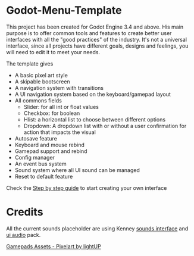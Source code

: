 # Godot-Menu-Template

This project has been created for Godot Engine 3.4 and above.
His main purpose is to offer common tools and features to create better user interfaces with all the "good practices" of the industry. It's not a universal interface, since all projects have different goals, designs and feelings, you will need to edit it to meet your needs.

The template gives

- A basic pixel art style
- A skipable bootscreen
- A navigation system with transitions
- A UI navigation system based on the keyboard/gamepad layout
- All commons fields
  - Slider: for all int or float values
  - Checkbox: for boolean
  - Hlist: a horizontal list to choose between different options
  - Dropdown: A dropdown list with or without a user confirmation for action that impacts the visual
- Autosave feature
- Keyboard and mouse rebind
- Gamepad support and rebind
- Config manager
- An event bus system
- Sound system where all UI sound can be managed
- Reset to default feature

Check the [Step by step guide](https://github.com/Levrault/Godot-Menu-Template/wiki/Step-by-step-guide) to start creating your own interface

# Credits

All the current sounds placeholder are using Kenney [sounds interface](https://www.kenney.nl/assets/interface-sounds) and [ui audio](https://www.kenney.nl/assets/ui-audio) pack.

[Gamepads Assets - Pixelart by lightUP](https://julianoferreiradelima.itch.io/gamepads-assets-pixelart)
